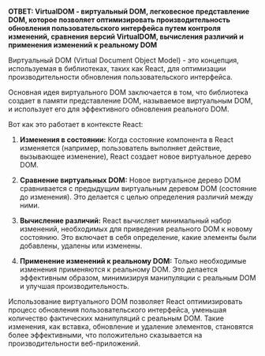 **ОТВЕТ:
	VirtualDOM - виртуальный DOM, легковесное представление DOM, которое позволяет оптимизировать производительность обновления пользовательского интерфейса путем контроля изменений, сравнения версий VirtualDOM, вычисления различий и применения изменений к реальному DOM**

Виртуальный DOM (Virtual Document Object Model) - это концепция, используемая в библиотеках, таких как React, для оптимизации производительности обновления пользовательского интерфейса. 

Основная идея виртуального DOM заключается в том, что библиотека создает в памяти представление DOM, называемое виртуальным DOM, и использует его для эффективного обновления реального DOM.

Вот как это работает в контексте React:
1. **Изменения в состоянии:**
   Когда состояние компонента в React изменяется (например, пользователь выполняет действие, вызывающее изменение), React создает новое виртуальное дерево DOM.

2. **Сравнение виртуальных DOM:**
   Новое виртуальное дерево DOM сравнивается с предыдущим виртуальным деревом DOM (состояние до изменения). Это делается с целью определения различий между ними.

3. **Вычисление различий:**
   React вычисляет минимальный набор изменений, необходимых для приведения реального DOM к новому состоянию. Это включает в себя определение, какие элементы были добавлены, удалены или изменены.

4. **Применение изменений к реальному DOM:**
   Только необходимые изменения применяются к реальному DOM. Это делается эффективным образом, минимизируя манипуляции с реальным DOM и улучшая производительность.

Использование виртуального DOM позволяет React оптимизировать процесс обновления пользовательского интерфейса, уменьшая количество фактических манипуляций с реальным DOM. Такие изменения, как вставка, обновление и удаление элементов, становятся более эффективными, что положительно сказывается на производительности веб-приложений.